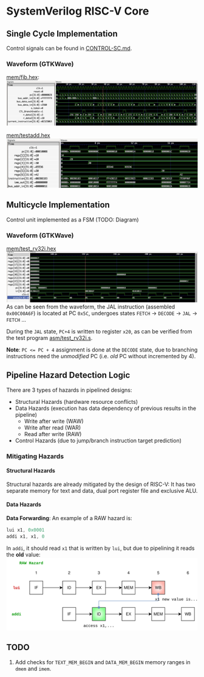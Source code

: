 # SystemVerilog RISC-V Core

## Single Cycle Implementation
Control signals can be found in [CONTROL-SC.md](docs/CONTROL-SC.md).
### Waveform (GTKWave)
[mem/fib.hex](mem/fib.hex):
![](docs/singlecycle-waveform-fib.png)

[mem/testadd.hex](mem/testadd.hex)
![](docs/singlecycle-waveform-testadd.png)

## Multicycle Implementation
Control unit implemented as a FSM (TODO: Diagram)

### Waveform (GTKWave)
[mem/test_rv32i.hex](mem/test_rv32i.hex)
![](docs/multicycle-waveform-testr32i.png)
As can be seen from the waveform, the JAL instruction (assembled `0x00C00A6F`) is located at PC `0x5C`, undergoes states `FETCH` -> `DECODE` -> `JAL` -> `FETCH` ...

During the `JAL` state, `PC+4` is written to register `x20`, as can be verified from the test program [asm/test_rv32i.s](asm/test_rv32i.s).

**Note**: `PC <= PC + 4` assignment is done at the `DECODE` state, due to branching instructions need the *unmodified* PC (i.e. *old* PC without incremented by 4).

## Pipeline Hazard Detection Logic

There are 3 types of hazards in pipelined designs:
- Structural Hazards (hardware resource conflicts)
- Data Hazards (execution has data dependency of previous results in the pipeline)
  - Write after write (WAW)
  - Write after read (WAR)
  - Read after write (RAW)
- Control Hazards (due to jump/branch instruction target prediction)

### Mitigating Hazards
#### Structural Hazards
Structural hazards are already mitigated by the design of RISC-V: It has two separate memory for text and data, dual port register file and exclusive ALU.
#### Data Hazards
**Data Forwarding**: An example of a RAW hazard is:
```s
lui x1, 0x0001
addi x1, x1, 0
```
In `addi`, it should read `x1` that is written by `lui`, but due to pipelining it reads the **old** value:
![raw_hazard](docs/raw_hazard.svg)

## TODO
1) Add checks for `TEXT_MEM_BEGIN` and `DATA_MEM_BEGIN` memory ranges in `dmem` and `imem`.
